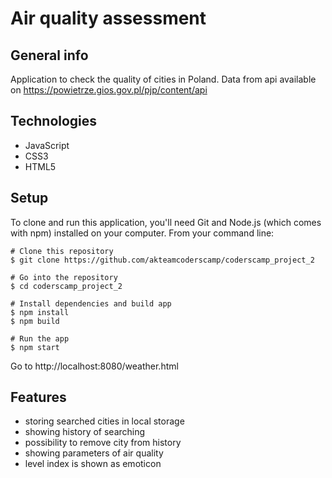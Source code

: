 # Air quality assessment

## General info
Application to check the quality of cities in Poland. Data from api available on https://powietrze.gios.gov.pl/pjp/content/api
## Technologies
* JavaScript
* CSS3
* HTML5
## Setup
To clone and run this application, you'll need Git and Node.js (which comes with npm) installed on your computer. From your command line:
```
# Clone this repository
$ git clone https://github.com/akteamcoderscamp/coderscamp_project_2

# Go into the repository
$ cd coderscamp_project_2

# Install dependencies and build app
$ npm install
$ npm build

# Run the app
$ npm start
```

Go to http://localhost:8080/weather.html

## Features
* storing searched cities in local storage
* showing history of searching
* possibility to remove city from history
* showing parameters of air quality
* level index is shown as emoticon
